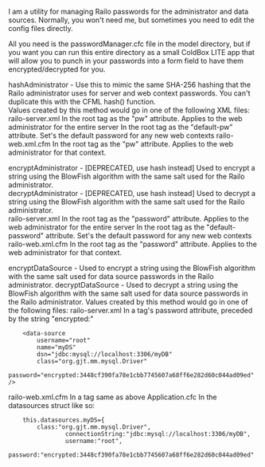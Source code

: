 I am a utility for managing Railo passwords for the administrator and data sources.
Normally, you won't need me, but sometimes you need to edit the config files directly.

All you need is the passwordManager.cfc file in the model directory, but if you want you can run this entire directory as a small ColdBox LITE app that will allow you 
to punch in your passwords into a form field to have them encrypted/decrypted for you.

hashAdministrator - Use this to mimic the same SHA-256 hashing that the Railo administrator uses for server and web context passwords. You can't duplicate this
with the CFML hash() function.  
Values created by this method would go in one of the following XML files:
railo-server.xml
	In the root <railo-configuration> tag as the "pw" attribute.  Applies to the web administrator for the entire server
	In the root <railo-configuration> tag as the "default-pw" attribute.  Set's the default password for any new web contexts
railo-web.xml.cfm
	In the root <railo-configuration> tag as the "pw" attribute.  Applies to the web administrator for that context.
						
encryptAdministrator - [DEPRECATED, use hash instead] Used to encrypt a string using the BlowFish algorithm with the same salt used for the Railo administrator.  
decryptAdministrator - [DEPRECATED, use hash instead] Used to decrypt a string using the BlowFish algorithm with the same salt used for the Railo administrator.  
railo-server.xml
	In the root <railo-configuration> tag as the "password" attribute.  Applies to the web administrator for the entire server
	In the root <railo-configuration> tag as the "default-password" attribute.  Set's the default password for any new web contexts
railo-web.xml.cfm
	In the root <railo-configuration> tag as the "password" attribute.  Applies to the web administrator for that context.

encryptDataSource - Used to encrypt a string using the BlowFish algorithm with the same salt used for data source passwords in the Railo administrator.
decryptDataSource - Used to decrypt a string using the BlowFish algorithm with the same salt used for data source passwords in the Railo administrator.
Values created by this method would go in one of the following files:
railo-server.xml
	In a <data-source> tag's password attribute, preceded by the string "encrypted:"

```
	<data-source 
		username="root"
		name="myDS" 
		dsn="jdbc:mysql://localhost:3306/myDB" 
		class="org.gjt.mm.mysql.Driver"
		password="encrypted:3448cf390fa78e1cbb7745607a68ff6e282d60c044ad09ed" />
```

railo-web.xml.cfm
	In a <data-source> tag same as above
Application.cfc
	In the datasources struct like so:

```
	this.datasources.myDS={
		class:"org.gjt.mm.mysql.Driver",
            	connectionString:"jdbc:mysql://localhost:3306/myDB",
            	username:"root",
            	password:"encrypted:3448cf390fa78e1cbb7745607a68ff6e282d60c044ad09ed"
```       		
